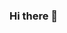 ### Hi there 👋

<!--
**Mbirkank/Mbirkank** is a ✨ _special_ ✨ repository because its `README.md` (this file) appears on your GitHub profile.

Here are some ideas to get you started:

- ⚡ I’m a Backend Developer ...

